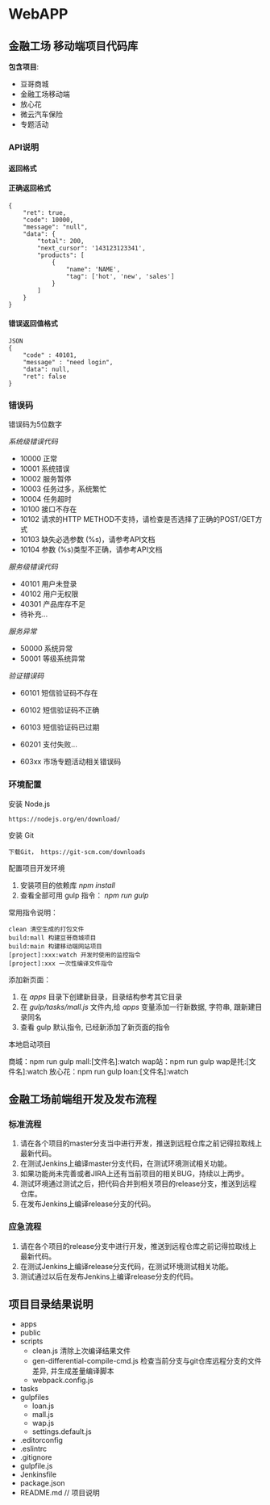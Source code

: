 WebAPP
=========

## 金融工场 移动端项目代码库

**包含项目**:

* 豆哥商城
* 金融工场移动端
* 放心花
* 微云汽车保险
* 专题活动

### API说明

#### 返回格式

#### 正确返回格式

    {
        "ret": true,
        "code": 10000,
        "message": "null",
        "data": {
            "total": 200,
            "next_cursor": '143123123341',
            "products": [
                {
                    "name": 'NAME', 
                    "tag": ['hot', 'new', 'sales']
                }
            ]
        }
    }

#### 错误返回值格式

    JSON
    {
        "code" : 40101,
        "message" : "need login",
        "data": null,
        "ret": false
    }


### 错误码

错误码为5位数字

*系统级错误代码*
- 10000 正常
- 10001 系统错误
- 10002 服务暂停
- 10003 任务过多，系统繁忙
- 10004 任务超时
- 10100 接口不存在
- 10102 请求的HTTP METHOD不支持，请检查是否选择了正确的POST/GET方式
- 10103 缺失必选参数 (%s)，请参考API文档
- 10104 参数 (%s)类型不正确，请参考API文档


*服务级错误代码*
- 40101 用户未登录
- 40102 用户无权限
- 40301 产品库存不足
- 待补充...

*服务异常*
- 50000 系统异常
- 50001 等级系统异常

*验证错误码*

- 60101 短信验证码不存在
- 60102 短信验证码不正确
- 60103 短信验证码已过期

- 60201 支付失败...

- 603xx 市场专题活动相关错误码


### 环境配置

安装 Node.js

    https://nodejs.org/en/download/

安装 Git

    下载Git， https://git-scm.com/downloads

配置项目开发环境

1. 安装项目的依赖库 *npm install*
2. 查看全部可用 gulp 指令： *npm run gulp*

常用指令说明：

    clean 清空生成的打包文件
    build:mall 构建豆哥商城项目
    build:main 构建移动端网站项目
    [project]:xxx:watch 开发时使用的监控指令
    [project]:xxx 一次性编译文件指令

添加新页面：

1. 在 *apps* 目录下创建新目录，目录结构参考其它目录
2. 在 *gulp/tasks/mall.js* 文件内,给 *apps* 变量添加一行新数据, 字符串, 跟新建目录同名
3. 查看 gulp 默认指令, 已经新添加了新页面的指令

本地启动项目

商城：npm run gulp mall:[文件名]:watch
wap站：npm run gulp wap是扥:[文件名]:watch
放心花：npm run gulp loan:[文件名]:watch


## 金融工场前端组开发及发布流程

### 标准流程

1. 请在各个项目的master分支当中进行开发，推送到远程仓库之前记得拉取线上最新代码。
2. 在测试Jenkins上编译master分支代码，在测试环境测试相关功能。
3. 如果功能尚未完善或者JIRA上还有当前项目的相关BUG，持续以上两步。
4. 测试环境通过测试之后，把代码合并到相关项目的release分支，推送到远程仓库。
5. 在发布Jenkins上编译release分支的代码。

### 应急流程
1. 请在各个项目的release分支中进行开发，推送到远程仓库之前记得拉取线上最新代码。
2. 在测试Jenkins上编译release分支代码，在测试环境测试相关功能。
3. 测试通过以后在发布Jenkins上编译release分支的代码。



## 项目目录结果说明
- apps
- public
- scripts
    - clean.js 清除上次编译结果文件
    - gen-differential-compile-cmd.js 检查当前分支与git仓库远程分支的文件差异, 并生成差量编译脚本
    - webpack.config.js
- tasks
- gulpfiles
    - loan.js
    - mall.js
    - wap.js
    - settings.default.js
- .editorconfig
- .eslintrc
- .gitignore
- gulpfile.js
- Jenkinsfile
- package.json
- README.md // 项目说明